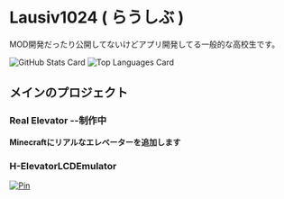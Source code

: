 # Lausiv1024  ( らうしぶ )

MOD開発だったり公開してないけどアプリ開発してる一般的な高校生です。

![GitHub Stats Card](https://github-readme-stats.vercel.app/api?username=Lausiv1024&count_private=true&show_icons=true&hide_title=true&include_all_commits=true&theme=dark)
![Top Languages Card](https://github-readme-stats.vercel.app/api/top-langs/?username=Lausiv1024&theme=dark)

## メインのプロジェクト

### Real Elevator --制作中
**Minecraftにリアルなエレベーターを追加します**

### H-ElevatorLCDEmulator
[![Pin](https://github-readme-stats.vercel.app/api/pin/?username=Lausiv1024&repo=H-ElevatorLCDSimulator&theme=dark)](https://github.com/Lausiv1024/H-ElevatorLCDSimulator)
